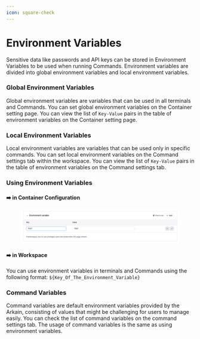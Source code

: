 ```yaml
---
icon: square-check
---
```


# Environment Variables

Sensitive data like passwords and API keys can be stored in Environment Variables to be used when running Commands. Environment variables are divided into global environment variables and local environment variables.

### Global Environment Variables <a href="#global-environment-variables" id="global-environment-variables"></a>

Global environment variables are variables that can be used in all terminals and Commands. You can set global environment variables on the Container setting page. You can view the list of `Key-Value` pairs in the table of environment variables on the Container setting page.

### Local Environment Variables <a href="#local-environment-variables" id="local-environment-variables"></a>

Local environment variables are variables that can be used only in specific commands. You can set local environment variables on the Command settings tab within the workspace. You can view the list of `Key-Value` pairs in the table of environment variables on the Command settings tab.

### Using Environment Variables <a href="#using-environment-variables" id="using-environment-variables"></a>

#### ➡️ in Container Configuration

<figure><img src="../../../../../.gitbook/assets/image (26).png" alt=""><figcaption></figcaption></figure>

#### ➡️ in Workspace

You can use environment variables in terminals and Commands using the following format: `${Key_Of_The_Environment_Variable}`

### Command Variables <a href="#command-variables" id="command-variables"></a>

Command variables are default environment variables provided by the Arkain, consisting of values that might be challenging for users to manage easily. You can check the list of command variables on the command settings tab. The usage of command variables is the same as using environment variables.
